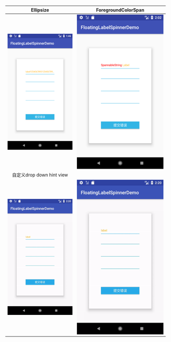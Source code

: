 |Ellipsize|ForegroundColorSpan|
|:---:|:---:|
|![](../art/ellipsize_ch.png)|![](../art/spannable_string_ch.png)|
|自定义drop down hint view||
|![](../art/customize_spinner_hint_ch.gif)|![](../art/customize_spinner_hint_ch.gif)|
